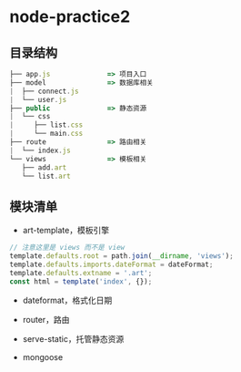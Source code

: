 # node-practice2

## 目录结构

```javascript
├── app.js              => 项目入口
├── model               => 数据库相关
|  ├── connect.js
|  └── user.js
├── public              => 静态资源
|  └── css
|     ├── list.css
|     └── main.css
├── route               => 路由相关
|  └── index.js
└── views               => 模板相关
   ├── add.art
   └── list.art
```

## 模块清单

- art-template，模板引擎

```javascript
// 注意这里是 views 而不是 view
template.defaults.root = path.join(__dirname, 'views');
template.defaults.imports.dateFormat = dateFormat;
template.defaults.extname = '.art';
const html = template('index', {});
```

- dateformat，格式化日期

- router，路由

- serve-static，托管静态资源

- mongoose
